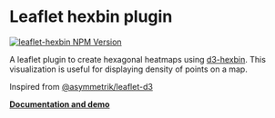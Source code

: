 # Leaflet hexbin plugin

[![leaflet-hexbin NPM Version](https://img.shields.io/npm/v/leaflet-hexbin?label=leaflet-hexbin)](https://www.npmjs.com/package/leaflet-hexbin)

 A leaflet plugin to create hexagonal heatmaps using [d3-hexbin](https://github.com/d3/d3-hexbin).
 This visualization is useful for displaying density of points on a map.

Inspired from [@asymmetrik/leaflet-d3](https://github.com/bluehalo/leaflet-d3)

**[Documentation and demo](https://lsdch.github.io/leaflet-hexbin/)**
